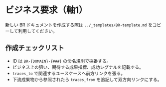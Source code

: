 # ビジネス要求（軸1）

新しい BR ドキュメントを作成する際は `../_templates/BR-template.md` をコピーして利用してください。

## 作成チェックリスト
- ID は `BR-{DOMAIN}-{###}` の命名規則で採番する。
- ビジネス上の狙い、期待する成果指標、成功シグナルを記載する。
- `traces_to` で関連するユースケースへ前方リンクを張る。
- 下流成果物から参照されたら `traces_from` を追記して双方向リンクにする。
